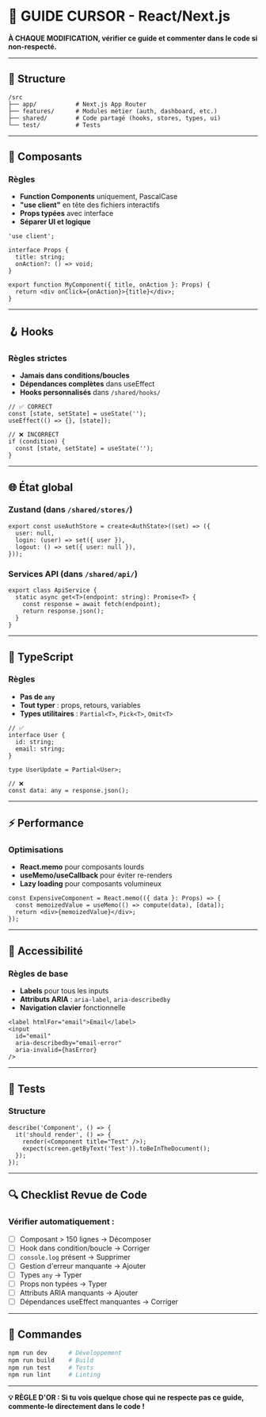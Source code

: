 # 🧠 GUIDE CURSOR - React/Next.js

**À CHAQUE MODIFICATION, vérifier ce guide et commenter dans le code si non-respecté.**

---

## 📁 Structure

```
/src
├── app/           # Next.js App Router
├── features/      # Modules métier (auth, dashboard, etc.)
├── shared/        # Code partagé (hooks, stores, types, ui)
└── test/          # Tests
```

---

## 🧩 Composants

### Règles

- **Function Components** uniquement, PascalCase
- **"use client"** en tête des fichiers interactifs
- **Props typées** avec interface
- **Séparer UI et logique**

```tsx
'use client';

interface Props {
  title: string;
  onAction?: () => void;
}

export function MyComponent({ title, onAction }: Props) {
  return <div onClick={onAction}>{title}</div>;
}
```

---

## 🪝 Hooks

### Règles strictes

- **Jamais dans conditions/boucles**
- **Dépendances complètes** dans useEffect
- **Hooks personnalisés** dans `/shared/hooks/`

```tsx
// ✅ CORRECT
const [state, setState] = useState('');
useEffect(() => {}, [state]);

// ❌ INCORRECT
if (condition) {
  const [state, setState] = useState('');
}
```

---

## 🌐 État global

### Zustand (dans `/shared/stores/`)

```tsx
export const useAuthStore = create<AuthState>((set) => ({
  user: null,
  login: (user) => set({ user }),
  logout: () => set({ user: null }),
}));
```

### Services API (dans `/shared/api/`)

```tsx
export class ApiService {
  static async get<T>(endpoint: string): Promise<T> {
    const response = await fetch(endpoint);
    return response.json();
  }
}
```

---

## 📝 TypeScript

### Règles

- **Pas de `any`**
- **Tout typer** : props, retours, variables
- **Types utilitaires** : `Partial<T>`, `Pick<T>`, `Omit<T>`

```tsx
// ✅
interface User {
  id: string;
  email: string;
}

type UserUpdate = Partial<User>;

// ❌
const data: any = response.json();
```

---

## ⚡ Performance

### Optimisations

- **React.memo** pour composants lourds
- **useMemo/useCallback** pour éviter re-renders
- **Lazy loading** pour composants volumineux

```tsx
const ExpensiveComponent = React.memo(({ data }: Props) => {
  const memoizedValue = useMemo(() => compute(data), [data]);
  return <div>{memoizedValue}</div>;
});
```

---

## 🎨 Accessibilité

### Règles de base

- **Labels** pour tous les inputs
- **Attributs ARIA** : `aria-label`, `aria-describedby`
- **Navigation clavier** fonctionnelle

```tsx
<label htmlFor="email">Email</label>
<input
  id="email"
  aria-describedby="email-error"
  aria-invalid={hasError}
/>
```

---

## 🧪 Tests

### Structure

```tsx
describe('Component', () => {
  it('should render', () => {
    render(<Component title="Test" />);
    expect(screen.getByText('Test')).toBeInTheDocument();
  });
});
```

---

## 🔍 Checklist Revue de Code

### Vérifier automatiquement :

- [ ] Composant > 150 lignes → Décomposer
- [ ] Hook dans condition/boucle → Corriger
- [ ] `console.log` présent → Supprimer
- [ ] Gestion d'erreur manquante → Ajouter
- [ ] Types `any` → Typer
- [ ] Props non typées → Typer
- [ ] Attributs ARIA manquants → Ajouter
- [ ] Dépendances useEffect manquantes → Corriger

---

## 🚀 Commandes

```bash
npm run dev      # Développement
npm run build    # Build
npm run test     # Tests
npm run lint     # Linting
```

---

**💡 RÈGLE D'OR : Si tu vois quelque chose qui ne respecte pas ce guide, commente-le directement dans le code !**
